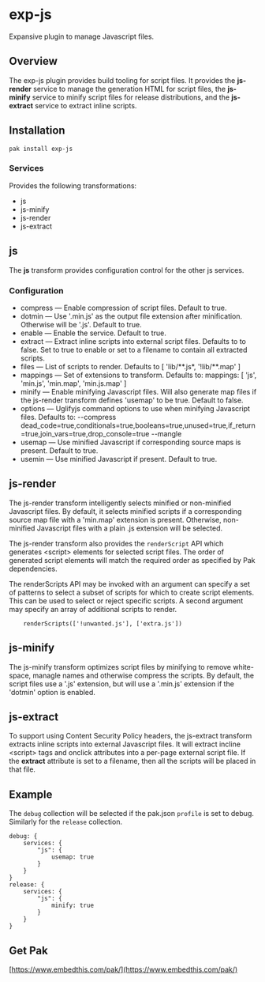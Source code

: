 # exp-js

Expansive plugin to manage Javascript files.

## Overview

The exp-js plugin provides build tooling for script files. It provides the **js-render** service to manage the generation HTML for script files, the **js-minify** service to minify script files for release distributions, and the **js-extract** service to extract inline scripts.

## Installation

    pak install exp-js

### Services

Provides the following transformations:

- js
- js-minify
- js-render
- js-extract

## js

The **js** transform provides configuration control for the other js services.

### Configuration

- compress &mdash; Enable compression of script files. Default to true.
- dotmin &mdash; Use '.min.js' as the output file extension after minification. Otherwise will be '.js'. Default to true.
- enable &mdash; Enable the service. Default to true.
- extract &mdash; Extract inline scripts into external script files. Defaults to to false. Set to true to enable or set
  to a filename to contain all extracted scripts.
- files &mdash; List of scripts to render. Defaults to [ 'lib/\*\*.js*, '!lib/\*\*.map' ]
- mappings &mdash; Set of extensions to transform. Defaults to: mappings: [ 'js', 'min.js', 'min.map', 'min.js.map' ]
- minify &mdash; Enable minifying Javascript files. Will also generate map files if the js-render transform defines 'usemap' to be true. Default to false.
- options &mdash; Uglifyjs command options to use when minifying Javascript files. Defaults to:
  --compress dead_code=true,conditionals=true,booleans=true,unused=true,if_return=true,join_vars=true,drop_console=true --mangle
- usemap &mdash; Use minified Javascript if corresponding source maps is present. Default to true.
- usemin &mdash; Use minified Javascript if present. Default to true.

## js-render

The js-render transform intelligently selects minified or non-minified Javascript files. By default, it selects minified scripts if a corresponding source map file with a 'min.map' extension is present. Otherwise, non-minified Javascript files with a plain .js extension will be selected.

The js-render transform also provides the `renderScript` API which generates &lt;script&gt; elements for selected script files. The order of generated script elements will match the required order as specified by Pak dependencies.

The renderScripts API may be invoked with an argument can specify a set of patterns to select a subset of scripts for which to create script elements. This can be used to select or reject specific scripts. A second argument may specify an array of additional scripts to render.

```
    renderScripts(['!unwanted.js'], ['extra.js'])
```

## js-minify

The js-minify transform optimizes script files by minifying to remove white-space, managle names and otherwise compress the scripts. By default, the script files use a '.js' extension, but will use a '.min.js' extension if the 'dotmin' option is enabled.

## js-extract

To support using Content Security Policy headers, the js-extract transform extracts inline scripts into external Javascript files. It will extract incline \<script> tags and onclick attributes into a per-page external script file. If the **extract** attribute is set to a filename, then all the scripts will be placed in that file.

## Example

The `debug` collection will be selected if the pak.json `profile` is set to debug. Similarly for the `release` collection.

```
debug: {
    services: {
        "js": {
            usemap: true
        }
    }
}
release: {
    services: {
        "js": {
            minify: true
        }
    }
}
```

## Get Pak

[https://www.embedthis.com/pak/](https://www.embedthis.com/pak/)
